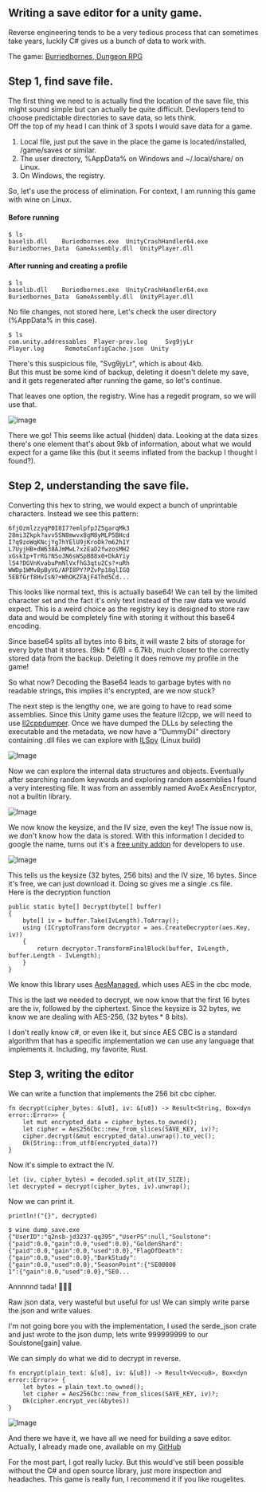 ## Writing a save editor for a unity game.
Reverse engineering tends to be a very tedious process that can sometimes take years, luckily C# gives us a bunch of data to work with.

The game: [Burriedbornes, Dungeon RPG](https://store.steampowered.com/app/2153310/Buriedbornes__Dungeon_RPG/)

## Step 1, find save file.

The first thing we need to is actually find the location of the save file, this might sound simple but can actually be quite difficult.
Devlopers tend to choose predictable directories to save data, so lets think. <br> Off the top of my head I can think of 3 spots I would save data for a game.

1. Local file, just put the save in the place the game is located/installed, /game/saves or similar.
2. The user directory, %AppData% on Windows and ~/.local/share/ on Linux.
3. On Windows, the registry.

So, let's use the process of elimination. For context, I am running this game with wine on Linux.

#### Before running
```
$ ls
baselib.dll	   Buriedbornes.exe  UnityCrashHandler64.exe
Buriedbornes_Data  GameAssembly.dll  UnityPlayer.dll
```

#### After running and creating a profile
```
$ ls
baselib.dll	   Buriedbornes.exe  UnityCrashHandler64.exe
Buriedbornes_Data  GameAssembly.dll  UnityPlayer.dll
```

No file changes, not stored here, Let's check the user directory (%AppData% in this case).
```
$ ls
com.unity.addressables	Player-prev.log		Svg9jyLr
Player.log		RemoteConfigCache.json	Unity
```

There's this suspicious file, "Svg9jyLr", which is about 4kb. <br> But this must be some kind of backup, deleting it doesn't delete my save, and it gets regenerated after running the game, so let's continue.

That leaves one option, the registry. Wine has a regedit program, so we will use that.


![image](collection/1690208234/pictures/image1.png)

There we go! This seems like actual (hidden) data. Looking at the data sizes there's one element that's about 9kb of information, about what we would expect for a game like this (but it seems inflated from the backup I thought I found?).

## Step 2, understanding the save file.
Converting this hex to string, we would expect a bunch of unprintable characters.
Instead we see this pattern:
```
6fjOzmlzzyqP0I8I7?emlpfpJZ5garqMk3
28mi3Zkpk?avv5SN8mwvx8gM8yMLP5BHcd
I?q9zoWqKNcjYg7hYElU9jKroOk?m62h1Y
L7UyjHB+dW638AJmMwL?xzEaD2fwzosMH2
xGskIp+TrRG?NSoJN6sWSpB88x0+DkAYiy
lS4?DGVnKvabuPmNlVxfhG3qtu2Cs?+uRh
WWDp1WMvBpByVG/API8PY?PZvPp18glIGQ
5EBfGrf8HvIsN?+WhOKZFAjF4Thd5Cd...
```
This looks like normal text, this is actually base64! We can tell by the limited character set and the fact it's only text instead of the raw data we would expect. This is a weird choice as the registry key is designed to store raw data and would be completely fine with storing it without this base64 encoding.

Since base64 splits all bytes into 6 bits, it will waste 2 bits of storage for every byte that it stores. (9kb * 6/8) = 6.7kb, much closer to the correctly stored data from the backup. Deleting it does remove my profile in the game!

So what now? Decoding the Base64 leads to garbage bytes with no readable strings, this implies it's encrypted, are we now stuck?

The next step is the lengthy one, we are going to have to read some assemblies. Since this Unity game uses the feature Il2cpp, we will need to use [Il2cppdumper](https://github.com/Perfare/Il2CppDumper). Once we have dumped the DLLs by selecting the executable and the metadata, we now have a "DummyDil" directory containing .dll files we can explore with [ILSpy](https://github.com/icsharpcode/AvaloniaILSpy) (Linux build)

![Image](collection/1690208234/pictures/image2.png)

Now we can explore the internal data structures and objects. 
Eventually after searching random keywords and exploring random assemblies I found a very interesting file. It was from an assembly named AvoEx AesEncryptor, not a builtin library.

![Image](collection/1690208234/pictures/image3.png)

We now know the keysize, and the IV size, even the key! The issue now is, we don't know how the data is stored. With this information I decided to google the name, turns out it's a [free unity addon](https://assetstore.unity.com/packages/tools/aesencryptor-39501) for developers to use.
 
![Image](collection/1690208234/pictures/image4.png)

This tells us the keysize (32 bytes, 256 bits) and the IV size, 16 bytes. Since it's free, we can just download it. Doing so gives me a single .cs file. <br>Here is the decryption function
```
public static byte[] Decrypt(byte[] buffer)
{
    byte[] iv = buffer.Take(IvLength).ToArray();
    using (ICryptoTransform decryptor = aes.CreateDecryptor(aes.Key, iv))
    {
        return decryptor.TransformFinalBlock(buffer, IvLength, buffer.Length - IvLength);
    }
}
```


We know this library uses [AesManaged](https://learn.microsoft.com/en-us/dotnet/api/system.security.cryptography.aesmanaged?view=net-7.0), which uses AES in the cbc mode.


This is the last we needed to decrypt, we now know that the first 16 bytes are the iv, followed by the ciphertext. Since the keysize is 32 bytes, we know we are dealing with AES-256, (32 bytes * 8 bits).

I don't really know c#, or even like it, but since AES CBC is a standard algorithm that has a specific implementation we can use any language that implements it. Including, my favorite, Rust.

## Step 3, writing the editor

We can write a function that implements the 256 bit cbc cipher.
```
fn decrypt(cipher_bytes: &[u8], iv: &[u8]) -> Result<String, Box<dyn error::Error>> {
    let mut encrypted_data = cipher_bytes.to_owned();
    let cipher = Aes256Cbc::new_from_slices(SAVE_KEY, iv)?;
    cipher.decrypt(&mut encrypted_data).unwrap().to_vec();
    Ok(String::from_utf8(encrypted_data)?)
}
```
Now it's simple to extract the IV.
```  
let (iv, cipher_bytes) = decoded.split_at(IV_SIZE);
let decrypted = decrypt(cipher_bytes, iv).unwrap();
```
Now we can print it.
```
println!("{}", decrypted)
```



```
$ wine dump_save.exe
{"UserID":"q2nsb-jd3237-qq395","UserPS":null,"Soulstone":{"paid":0.0,"gain":0.0,"used":0.0},"GoldenShard":{"paid":0.0,"gain":0.0,"used":0.0},"FlagOfDeath":{"gain":0.0,"used":0.0},"DarkStudy":{"gain":0.0,"used":0.0},"SeasonPoint":{"SE00000
1":{"gain":0.0,"used":0.0},"SE0...
```

Annnnnd tada! 🎉🎉🎉

Raw json data, very wasteful but useful for us! We can simply write parse the json and write values.

I'm not going bore you with the implementation, I used the serde_json crate and just wrote to the json dump, lets write 999999999 to our Soulstone[gain] value.

We can simply do what we did to decrypt in reverse.
```
fn encrypt(plain_text: &[u8], iv: &[u8]) -> Result<Vec<u8>, Box<dyn error::Error>> {
    let bytes = plain_text.to_owned();
    let cipher = Aes256Cbc::new_from_slices(SAVE_KEY, iv)?;
    Ok(cipher.encrypt_vec(&bytes))
}
```

![Image](collection/1690208234/pictures/image5.png)

And there we have it, we have all we need for building a save editor. Actually, I already made one, available on my [GitHub](https://github.com/CredibleOpossum/buriedbournes-save-editor)

For the most part, I got really lucky. But this would've still been possible without the C# and open source library, just more inspection and headaches. This game is really fun, I recommend it if you like rougelites.

